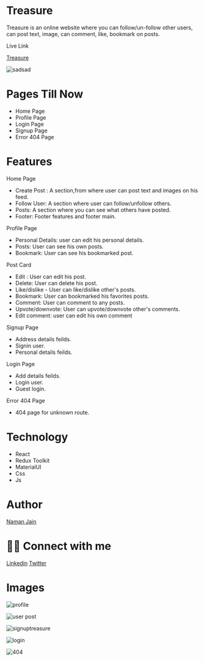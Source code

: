 # Treasure

Treasure is an online website where you can follow/un-follow other users, can post text, image, can comment, like, bookmark on posts.

Live Link

[Treasure](https://treasure-bay.vercel.app/)

![sadsad](https://user-images.githubusercontent.com/101793920/198879652-29aa751f-56e5-463b-8e23-2ac6a530794f.png)

# Pages Till Now

* Home Page
* Profile Page
* Login Page
* Signup Page
* Error 404 Page

# Features
 
  Home Page
  
* Create Post : A section,from where user can post text and images on his feed.
* Follow User: A section where user can follow/unfollow others.
* Posts: A section where you can see what others have posted.
* Footer: Footer features and footer main.

Profile Page
* Personal Details: user can edit his personal details.
* Posts: User can see his own posts.
* Bookmark: User can see his bookmarked post.

Post Card
* Edit : User can edit his post.
* Delete: User can delete his post.
* Like/dislike - User can like/dislike other's posts.
* Bookmark: User can bookmarked his favorites posts.
* Comment: User can comment to any posts.
* Upvote/downvote: User can upvote/downvote other's comments.
* Edit comment: user can edit his own comment

Signup Page
* Address details feilds.
* Signin user.
* Personal details feilds.

Login Page
* Add details feilds.
* Login user.
* Guest login.

Error 404 Page
* 404 page for unknown route.

# Technology

* React
* Redux Toolkit
* MaterialUI
* Css
* Js

# Author
[Naman Jain](https://github.com/Nmnjainsite)

# 👨‍💻 Connect with me

[Linkedin](https://www.linkedin.com/in/naman-jain-97382b231/) [Twitter](https://twitter.com/NamanJa83726591)

# Images

 ![profile](https://user-images.githubusercontent.com/101793920/198880394-b9a0544c-c3f8-4450-b209-9f9230086e98.png)
 
 

 ![user post](https://user-images.githubusercontent.com/101793920/198880750-0676dee0-efd3-480c-8606-e1c9546065e7.png)
 
 

![signuptreasure](https://user-images.githubusercontent.com/101793920/198881305-895fc87e-6ca9-4915-bfb8-b1f20ef6a509.png)



![login](https://user-images.githubusercontent.com/101793920/198881435-a7d79704-cba7-4856-9c5a-740b6b3310fd.png)



 ![404](https://user-images.githubusercontent.com/101793920/198881500-7cd99f4f-3e2c-4a3b-8470-72e0a7e35ec0.png)
